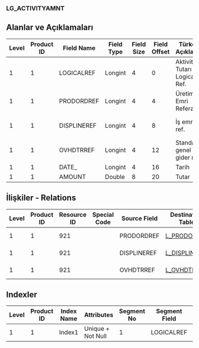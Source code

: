 ### LG_ACTIVITYAMNT

## Alanlar ve Açıklamaları

**Level**|**Product ID**|**Field Name**|**Field Type**|**Field Size**|**Field Offset**|**Türkçe Açıklama**|**Expression**
-----|-----|-----|-----|-----|-----|-----|-----
1|1|LOGICALREF|Longint|4|0|Aktivite Tutarı Logical Ref.|Activity Amount Logicalref
1|1|PRODORDREF|Longint|4|4|Üretim Emri Referansı|Production Order Reference
1|1|DISPLINEREF|Longint|4|8|İş emri ref.|Work Order Reference
1|1|OVHDTRREF|Longint|4|12|Standart genel gider ref.|Standart Overhead Reference
1|1|DATE_|Longint|4|16|Tarih|Date
1|1|AMOUNT|Double|8|20|Tutar|Amount

## İlişkiler - Relations

**Level**|**Product ID**|**Resource ID**|**Special Code**|**Source Field**|**Destination Table**|**Destination Field**|**Relation Type**|**Extra Condition**
-----|-----|-----|-----|-----|-----|-----|-----|-----
1|1|921||PRODORDREF|[L_PRODORD](../LG_PRODORD "L_PRODORD")|LOGICALREF|one-to-one|
1|1|921||DISPLINEREF|[L_DISPLINE](../LG_DISPLINE "L_DISPLINE")|LOGICALREF|one-to-one|
1|1|921||OVHDTRREF|[L_OVHDTRANS](../LG_OVHDTRANS "L_OVHDTRANS")|LOGICALREF|one-to-one|

## Indexler

**Level**|**Product ID**|**Index Name**|**Attributes**|**Segment No**|**Segment Field**|**Sense**
-----|-----|-----|-----|-----|-----|-----
1|1|Index1|Unique + Not Null|1|LOGICALREF|Ascending
